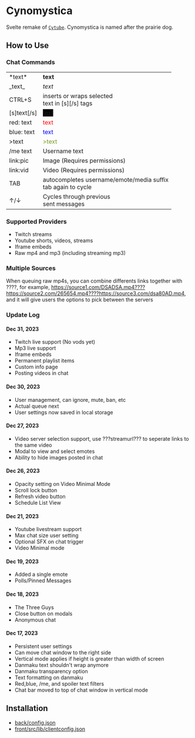 # Cynomystica

Svelte remake of [`Cytube`](https://github.com/calzoneman/sync).
Cynomystica is named after the prairie dog.

## How to Use

### Chat Commands

<table>
	<tr><td>*text*</td><td><b>text</b></td></tr>
	<tr><td>_text_</td><td><em>text</em></td></tr>
	<tr><td>CTRL+S</td><td>inserts or wraps selected<br />text in [s][/s] tags</td></tr>
	<tr><td>[s]text[/s]</td><td><span style='background:black'>text</span></td></tr>
	<tr><td>red: text</td><td><span style='color:red'>text</span></td></tr>
	<tr><td>blue: text</td><td><span style='color:blue'>text</span></td></tr>
	<tr><td>>text</td><td><span style='color:#789922'>>text</span></td></tr>
	<tr><td>/me text</td><td><span class="actiontext">Username text</span></td></tr>
	<tr><td>link:pic</td><td>Image (Requires permissions)</td></tr>
	<tr><td>link:vid</td><td>Video (Requires permissions)</td></tr>
	<tr><td>TAB</td><td>autocompletes username/emote/media suffix<br />tab again to cycle</td></tr>
	<tr><td>↑/↓</td><td>Cycles through previous<br />sent messages</td></tr>
</table>

### Supported Providers

- Twitch streams
- Youtube shorts, videos, streams
- Iframe embeds
- Raw mp4 and mp3 (including streaming mp3)

### Multiple Sources

When queuing raw mp4s, you can combine differents links together with ????, for example, https://source1.com/DSADSA.mp4????https://source2.com/265654.mp4????https://source3.com/dsa80AD.mp4, and it will give users the options to pick between the servers

### Update Log

#### Dec 31, 2023

- Twitch live support (No vods yet)
- Mp3 live support
- Iframe embeds
- Permanent playlist items
- Custom info page
- Posting videos in chat

#### Dec 30, 2023

- User management, can ignore, mute, ban, etc
- Actual queue next
- User settings now saved in local storage

#### Dec 27, 2023

- Video server selection support, use ???streamurl??? to seperate links to the same video
- Modal to view and select emotes
- Ability to hide images posted in chat

#### Dec 26, 2023

- Opacity setting on Video Minimal Mode
- Scroll lock button
- Refresh video button
- Schedule List View

#### Dec 21, 2023

- Youtube livestream support
- Max chat size user setting
- Optional SFX on chat trigger
- Video Minimal mode

#### Dec 19, 2023

- Added a single emote
- Polls/Pinned Messages

#### Dec 18, 2023

- The Three Guys
- Close button on modals
- Anonymous chat

#### Dec 17, 2023

- Persistent user settings
- Can move chat window to the right side
- Vertical mode applies if height is greater than width of screen
- Danmaku text shouldn't wrap anymore
- Danmaku transparency option
- Text formatting on danmaku
- Red,blue, /me, and spoiler text filters
- Chat bar moved to top of chat window in vertical mode

## Installation

- [back/config.json](back/config.example.json)
- [front/src/lib/clientconfig.json](front/src/lib/clientconfig.example.json)
